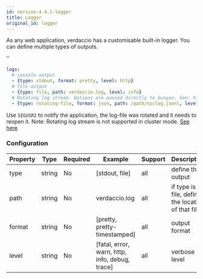 ```yaml
---
id: version-4.4.1-logger
title: Logger
original_id: logger
---
```


As any web application, verdaccio has a customisable built-in logger. You can define multiple types of outputs.

<div id="codefund">''</div>

```yaml
logs:
  # console output
  - {type: stdout, format: pretty, level: http}
  # file output
  - {type: file, path: verdaccio.log, level: info}
  # Rotating log stream. Options are passed directly to bunyan. See: https://github.com/trentm/node-bunyan#stream-type-rotating-file
  - {type: rotating-file, format: json, path: /path/to/log.jsonl, level: http, options: {period: 1d}}
```

Use `SIGUSR2` to notify the application, the log-file was rotated and it needs to reopen it.
Note: Rotating log stream is not supported in cluster mode. [See here](https://github.com/trentm/node-bunyan#stream-type-rotating-file)

### Configuration

Property | Type | Required | Example | Support | Description
--- | --- | --- | --- | --- | ---
type |  string | No | [stdout, file] | all | define the output
path | string | No | verdaccio.log | all | if type is file, define the location of that file
format | string | No | [pretty, pretty-timestamped] | all | output format
level | string | No | [fatal, error, warn, http, info, debug, trace] | all | verbose level
